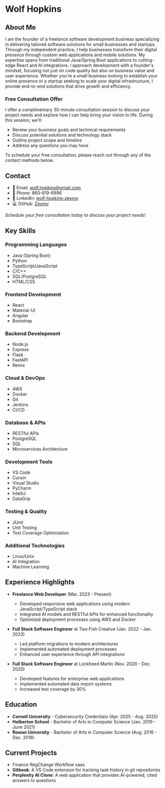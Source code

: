 # Wolf Hopkins

## About Me

I am the founder of a freelance software development business specializing in delivering tailored software solutions for small businesses and startups. Through my independent practice, I help businesses transform their digital presence through custom web applications and mobile solutions. My expertise spans from traditional Java/Spring Boot applications to cutting-edge React and AI integrations. I approach development with a founder's mindset, focusing not just on code quality but also on business value and user experience. Whether you're a small business looking to establish your online presence or a startup seeking to scale your digital infrastructure, I provide end-to-end solutions that drive growth and efficiency.

### Free Consultation Offer
I offer a complimentary 30-minute consultation session to discuss your project needs and explore how I can help bring your vision to life. During this session, we'll:
- Review your business goals and technical requirements
- Discuss potential solutions and technology stack
- Outline project scope and timeline
- Address any questions you may have

To schedule your free consultation, please reach out through any of the contact methods below.

## Contact

- 📧 Email: wolf.hopkins@gmail.com
- 📱 Phone: 860-819-6996
- 🔗 LinkedIn: [wolf-hopkins-zevrov](https://linkedin.com/in/wolf-hopkins-zevrov/)
- 💻 GitHub: [Zevrov](https://github.com/Zevrov)

*Schedule your free consultation today to discuss your project needs!* 

## Key Skills

### Programming Languages
- Java (Spring Boot)
- Python
- TypeScript/JavaScript
- C/C++
- SQL/PostgreSQL
- HTML/CSS

### Frontend Development
- React
- Material-UI
- Angular
- Bootstrap

### Backend Development
- Node.js
- Express
- Flask
- FastAPI
- Remix

### Cloud & DevOps
- AWS
- Docker
- Git
- Jenkins
- CI/CD

### Database & APIs
- RESTful APIs
- PostgreSQL
- SQL
- Microservices Architecture

### Development Tools
- VS Code
- Cursor
- Visual Studio
- PyCharm
- IntelliJ
- DataGrip

### Testing & Quality
- JUnit
- Unit Testing
- Test Coverage Optimization

### Additional Technologies
- Linux/Unix
- AI Integration
- Machine Learning

## Experience Highlights

- **Freelance Web Developer** (Mar. 2023 - Present)
  - Developed responsive web applications using modern JavaScript/TypeScript stack
  - Integrated AI models and RESTful APIs for enhanced functionality
  - Optimized deployment processes using AWS and Docker

- **Full Stack Software Engineer** at Two Fish Creative (Jan. 2022 - Jan. 2023)
  - Led platform migrations to modern architectures
  - Implemented automated deployment processes
  - Enhanced user experience through API integrations

- **Full Stack Software Engineer** at Lockheed Martin (Nov. 2020 - Dec. 2020)
  - Developed features for enterprise web applications
  - Implemented automated data import systems
  - Increased test coverage by 30%

## Education

- **Cornell University** - Cybersecurity Credentials (Apr. 2025 - Aug. 2025)
- **Holberton School** - Bachelor of Arts in Computer Science (Jan. 2019 - June 2021)
- **Rowan University** - Bachelor of Arts in Computer Science (Aug. 2016 - Dec. 2018)

## Current Projects
- Finance RegChange Workflow saas
- **Gitbook**: A VS Code extension for tracking task history in git repositories
- **Perplexity AI Clone**: A web application that provides AI-powered, cited answers to questions
